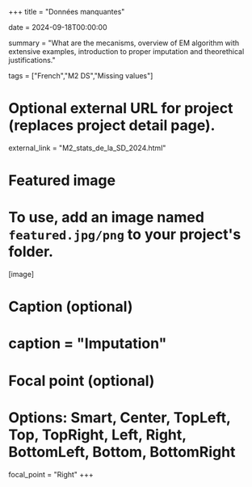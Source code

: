 +++
title = "Données manquantes"

date = 2024-09-18T00:00:00

summary = "What are the mecanisms, overview of EM algorithm with extensive examples, introduction to proper imputation and theorethical justifications."

tags = ["French","M2 DS","Missing values"]

# Optional external URL for project (replaces project detail page).
external_link = "M2_stats_de_la_SD_2024.html"

# Featured image
# To use, add an image named `featured.jpg/png` to your project's folder. 
[image]
  # Caption (optional)
  # caption = "Imputation"

  # Focal point (optional)
  # Options: Smart, Center, TopLeft, Top, TopRight, Left, Right, BottomLeft, Bottom, BottomRight
  focal_point = "Right"
+++
